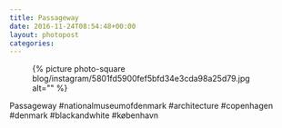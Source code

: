 ```yaml
---
title: Passageway
date: 2016-11-24T08:54:48+00:00
layout: photopost
categories:
---
```


<figure class="photo photo--square">
  {% picture photo-square blog/instagram/5801fd5900fef5bfd34e3cda98a25d79.jpg alt="" %}
</figure>

Passageway
#nationalmuseumofdenmark #architecture #copenhagen #denmark #blackandwhite #københavn
